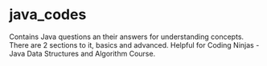 # java_codes
Contains Java questions an their answers for understanding concepts.
There are 2 sections to it, basics and advanced. 
Helpful for Coding Ninjas - Java Data Structures and Algorithm Course.
